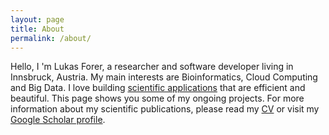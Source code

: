 ```yaml
---
layout: page
title: About
permalink: /about/
---
```


Hello, I 'm Lukas Forer, a researcher and software developer living in Innsbruck, Austria. My main interests are Bioinformatics, Cloud Computing and Big Data. I love building [scientific applications](http://www.forer.it/software) that are efficient and beautiful. This page shows you some of my ongoing projects. For more information about my scientific publications, please read my [CV](http://lukfor.github.io/files/CV_and_Publications_Forer.pdf) or visit my [Google Scholar profile](http://scholar.google.at/citations?user=9m0ch2QAAAAJ&hl=de).


